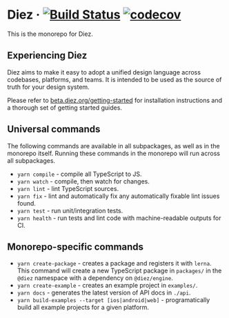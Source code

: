 # Diez &middot; [![Build Status](https://travis-ci.com/diez/diez.svg?token=R7p5y7u83p1oNU4bsu1p&branch=master)](https://travis-ci.com/diez/diez) [![codecov](https://codecov.io/gh/diez/diez/branch/master/graph/badge.svg?token=pgB9U8YLUU)](https://codecov.io/gh/diez/diez)

This is the monorepo for Diez.

## Experiencing Diez
Diez aims to make it easy to adopt a unified design language across codebases, platforms, and teams. It is intended to be used as the source of truth for your design system.

Please refer to [beta.diez.org/getting-started](https://beta.diez.org/getting-started) for installation instructions and a thorough set of getting started guides.

## Universal commands

The following commands are available in all subpackages, as well as in the monorepo itself. Running these commands in the monorepo will run across all subpackages.

 - `yarn compile` - compile all TypeScript to JS.
 - `yarn watch` - compile, then watch for changes.
 - `yarn lint` - lint TypeScript sources.
 - `yarn fix` - lint and automatically fix any automatically fixable lint issues found.
 - `yarn test` - run unit/integration tests.
 - `yarn health` - run tests and lint code with machine-readable outputs for CI.

## Monorepo-specific commands

 - `yarn create-package` - creates a package and registers it with `lerna`. This command will create a new TypeScript package in `packages/` in the `@diez` namespace with a dependency on `@diez/engine`.
 - `yarn create-example` - creates an example project in `examples/`.
 - `yarn docs` - generates the latest version of API docs in `./api`.
 - `yarn build-examples --target [ios|android|web]` - programatically build all example projects for a given platform.
